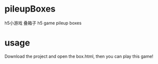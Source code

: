 # pileupBoxes
h5小游戏 叠箱子
h5 game pileup boxes

# usage
Download the project and open the box.html, then you can play this game!